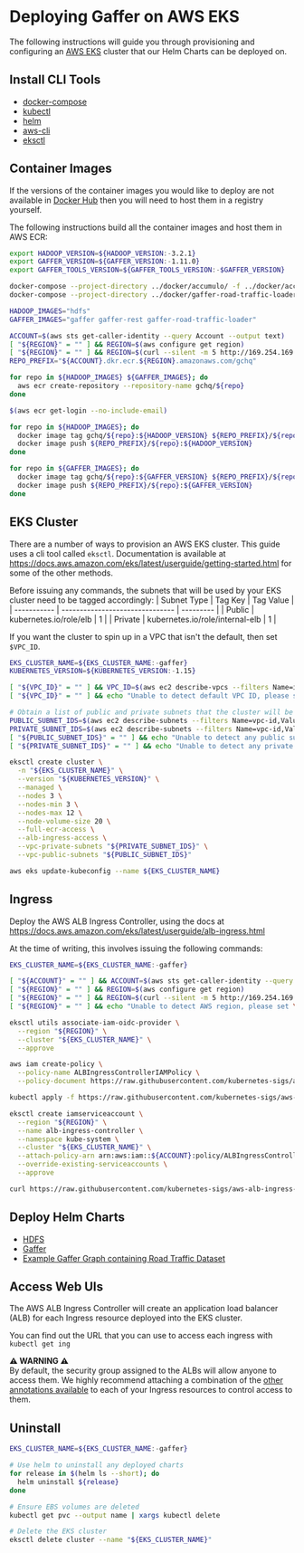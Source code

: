 # Deploying Gaffer on AWS EKS

The following instructions will guide you through provisioning and configuring an [AWS EKS](https://aws.amazon.com/eks/) cluster that our Helm Charts can be deployed on.


## Install CLI Tools

* [docker-compose](https://github.com/docker/compose/releases/latest)
* [kubectl](https://kubernetes.io/docs/tasks/tools/install-kubectl/)
* [helm](https://github.com/helm/helm/releases)
* [aws-cli](https://docs.aws.amazon.com/cli/latest/userguide/install-cliv2.html)
* [eksctl](https://github.com/weaveworks/eksctl/releases/latest)


## Container Images

If the versions of the container images you would like to deploy are not available in [Docker Hub](https://hub.docker.com/u/gchq) then you will need to host them in a registry yourself.

The following instructions build all the container images and host them in AWS ECR:

```bash
export HADOOP_VERSION=${HADOOP_VERSION:-3.2.1}
export GAFFER_VERSION=${GAFFER_VERSION:-1.11.0}
export GAFFER_TOOLS_VERSION=${GAFFER_TOOLS_VERSION:-$GAFFER_VERSION}

docker-compose --project-directory ../docker/accumulo/ -f ../docker/accumulo/docker-compose.yaml build
docker-compose --project-directory ../docker/gaffer-road-traffic-loader/ -f ../docker/gaffer-road-traffic-loader/docker-compose.yaml build

HADOOP_IMAGES="hdfs"
GAFFER_IMAGES="gaffer gaffer-rest gaffer-road-traffic-loader"

ACCOUNT=$(aws sts get-caller-identity --query Account --output text)
[ "${REGION}" = "" ] && REGION=$(aws configure get region)
[ "${REGION}" = "" ] && REGION=$(curl --silent -m 5 http://169.254.169.254/latest/dynamic/instance-identity/document | grep region | cut -d'"' -f 4)
REPO_PREFIX="${ACCOUNT}.dkr.ecr.${REGION}.amazonaws.com/gchq"

for repo in ${HADOOP_IMAGES} ${GAFFER_IMAGES}; do
  aws ecr create-repository --repository-name gchq/${repo}
done

$(aws ecr get-login --no-include-email)

for repo in ${HADOOP_IMAGES}; do
  docker image tag gchq/${repo}:${HADOOP_VERSION} ${REPO_PREFIX}/${repo}:${HADOOP_VERSION}
  docker image push ${REPO_PREFIX}/${repo}:${HADOOP_VERSION}
done

for repo in ${GAFFER_IMAGES}; do
  docker image tag gchq/${repo}:${GAFFER_VERSION} ${REPO_PREFIX}/${repo}:${GAFFER_VERSION}
  docker image push ${REPO_PREFIX}/${repo}:${GAFFER_VERSION}
done
```


## EKS Cluster

There are a number of ways to provision an AWS EKS cluster. This guide uses a cli tool called `eksctl`. Documentation is available at https://docs.aws.amazon.com/eks/latest/userguide/getting-started.html for some of the other methods.

Before issuing any commands, the subnets that will be used by your EKS cluster need to be tagged accordingly:
| Subnet Type | Tag Key                         | Tag Value |
| ----------- | ------------------------------- | --------- |
| Public      | kubernetes.io/role/elb          | 1         |
| Private     | kubernetes.io/role/internal-elb | 1         |

If you want the cluster to spin up in a VPC that isn't the default, then set `$VPC_ID`.

```bash
EKS_CLUSTER_NAME=${EKS_CLUSTER_NAME:-gaffer}
KUBERNETES_VERSION=${KUBERNETES_VERSION:-1.15}

[ "${VPC_ID}" = "" ] && VPC_ID=$(aws ec2 describe-vpcs --filters Name=isDefault,Values=true --query Vpcs[0].VpcId --output text)
[ "${VPC_ID}" = "" ] && echo "Unable to detect default VPC ID, please set \$VPC_ID" && exit 1

# Obtain a list of public and private subnets that the cluster will be deployed into by querying for the required 'elb' tags
PUBLIC_SUBNET_IDS=$(aws ec2 describe-subnets --filters Name=vpc-id,Values=${VPC_ID} Name=tag-key,Values=kubernetes.io/role/elb --query Subnets[].SubnetId --output text | tr -s '[:blank:]' ',')
PRIVATE_SUBNET_IDS=$(aws ec2 describe-subnets --filters Name=vpc-id,Values=${VPC_ID} Name=tag-key,Values=kubernetes.io/role/internal-elb --query Subnets[].SubnetId --output text | tr -s '[:blank:]' ',')
[ "${PUBLIC_SUBNET_IDS}" = "" ] && echo "Unable to detect any public subnets. Make sure they are tagged: kubernetes.io/role/elb=1" && exit 1
[ "${PRIVATE_SUBNET_IDS}" = "" ] && echo "Unable to detect any private subnets. Make sure they are tagged: kubernetes.io/role/internal-elb=1" && exit 1

eksctl create cluster \
  -n "${EKS_CLUSTER_NAME}" \
  --version "${KUBERNETES_VERSION}" \
  --managed \
  --nodes 3 \
  --nodes-min 3 \
  --nodes-max 12 \
  --node-volume-size 20 \
  --full-ecr-access \
  --alb-ingress-access \
  --vpc-private-subnets "${PRIVATE_SUBNET_IDS}" \
  --vpc-public-subnets "${PUBLIC_SUBNET_IDS}"

aws eks update-kubeconfig --name ${EKS_CLUSTER_NAME}
```


## Ingress

Deploy the AWS ALB Ingress Controller, using the docs at https://docs.aws.amazon.com/eks/latest/userguide/alb-ingress.html

At the time of writing, this involves issuing the following commands:

```bash
EKS_CLUSTER_NAME=${EKS_CLUSTER_NAME:-gaffer}

[ "${ACCOUNT}" = "" ] && ACCOUNT=$(aws sts get-caller-identity --query Account --output text)
[ "${REGION}" = "" ] && REGION=$(aws configure get region)
[ "${REGION}" = "" ] && REGION=$(curl --silent -m 5 http://169.254.169.254/latest/dynamic/instance-identity/document | grep region | cut -d'"' -f 4)
[ "${REGION}" = "" ] && echo "Unable to detect AWS region, please set \$REGION" && exit 1

eksctl utils associate-iam-oidc-provider \
  --region "${REGION}" \
  --cluster "${EKS_CLUSTER_NAME}" \
  --approve

aws iam create-policy \
  --policy-name ALBIngressControllerIAMPolicy \
  --policy-document https://raw.githubusercontent.com/kubernetes-sigs/aws-alb-ingress-controller/v1.1.4/docs/examples/iam-policy.json

kubectl apply -f https://raw.githubusercontent.com/kubernetes-sigs/aws-alb-ingress-controller/v1.1.4/docs/examples/rbac-role.yaml

eksctl create iamserviceaccount \
  --region "${REGION}" \
  --name alb-ingress-controller \
  --namespace kube-system \
  --cluster "${EKS_CLUSTER_NAME}" \
  --attach-policy-arn arn:aws:iam::${ACCOUNT}:policy/ALBIngressControllerIAMPolicy \
  --override-existing-serviceaccounts \
  --approve

curl https://raw.githubusercontent.com/kubernetes-sigs/aws-alb-ingress-controller/v1.1.4/docs/examples/alb-ingress-controller.yaml | sed "s/# - --cluster-name=devCluster/- --cluster-name=${EKS_CLUSTER_NAME}/" | kubectl apply -f -
```


## Deploy Helm Charts

* [HDFS](hdfs/docs/aws-eks-deployment.md)
* [Gaffer](gaffer/docs/aws-eks-deployment.md)
* [Example Gaffer Graph containing Road Traffic Dataset](gaffer-road-traffic/docs/aws-eks-deployment.md)


## Access Web UIs

The AWS ALB Ingress Controller will create an application load balancer (ALB) for each Ingress resource deployed into the EKS cluster.

You can find out the URL that you can use to access each ingress with `kubectl get ing`

**⚠️ WARNING ⚠️**\
By default, the security group assigned to the ALBs will allow anyone to access them. We highly recommend attaching a combination of the [other annotations available](https://kubernetes-sigs.github.io/aws-alb-ingress-controller/guide/ingress/annotation/#security-groups) to each of your Ingress resources to control access to them.


## Uninstall

```bash
EKS_CLUSTER_NAME=${EKS_CLUSTER_NAME:-gaffer}

# Use helm to uninstall any deployed charts
for release in $(helm ls --short); do
  helm uninstall ${release}
done

# Ensure EBS volumes are deleted
kubectl get pvc --output name | xargs kubectl delete

# Delete the EKS cluster
eksctl delete cluster --name "${EKS_CLUSTER_NAME}"
```
